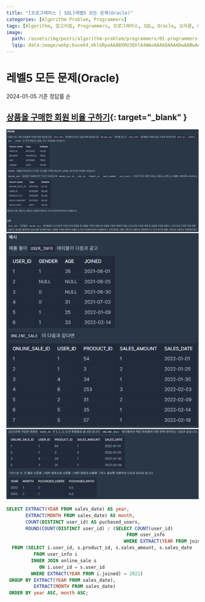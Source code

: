 ```yaml
---
title: "[프로그래머스 | SQL]레벨5 모든 문제(Oracle)"
categories: [Algorithm Problem, Programmers]
tags: [Algorithm, 알고리즘, Programmers, 프로그래머스, SQL, Oracle, 오라클, 레벨5]
image:
  path: /assets/img/posts/algorithm-problem/programmers/01-programmers-logo.jpg
  lqip: data:image/webp;base64,UklGRpoAAABXRUJQVlA4WAoAAAAQAAAADwAABwAAQUxQSDIAAAARL0AmbZurmr57yyIiqE8oiG0bejIYEQTgqiDA9vqnsUSI6H+oAERp2HZ65qP/VIAWAFZQOCBCAAAA8AEAnQEqEAAIAAVAfCWkAALp8sF8rgRgAP7o9FDvMCkMde9PK7euH5M1m6VWoDXf2FkP3BqV0ZYbO6NA/VFIAAAA
---
```


# 레벨5 모든 문제(Oracle)

2024-01-05 기준 정답률 순

## [상품을 구매한 회원 비율 구하기](https://school.programmers.co.kr/learn/courses/30/lessons/131534){: target="_blank" }

![01-상품을-구매한-회원-비율-구하기(1)](/assets/img/posts/algorithm-problem/programmers/sql/oracle/level-5/01-상품을-구매한-회원-비율-구하기(1).png)
![02-상품을-구매한-회원-비율-구하기(2)](/assets/img/posts/algorithm-problem/programmers/sql/oracle/level-5/02-상품을-구매한-회원-비율-구하기(2).png)
![03-상품을-구매한-회원-비율-구하기(3)](/assets/img/posts/algorithm-problem/programmers/sql/oracle/level-5/03-상품을-구매한-회원-비율-구하기(3).png)

```sql
SELECT EXTRACT(YEAR FROM sales_date) AS year,
       EXTRACT(MONTH FROM sales_date) AS month,
       COUNT(DISTINCT user_id) AS puchased_users,
       ROUND(COUNT(DISTINCT user_id) / (SELECT COUNT(user_id)
                                            FROM user_info
                                           WHERE EXTRACT(YEAR FROM joined) = 2021), 1) AS puchased_ratio
  FROM (SELECT i.user_id, s.product_id, s.sales_amount, s.sales_date
          FROM user_info i
         INNER JOIN online_sale s
            ON i.user_id = s.user_id
         WHERE EXTRACT(YEAR FROM i.joined) = 2021)
 GROUP BY EXTRACT(YEAR FROM sales_date),
          EXTRACT(MONTH FROM sales_date)
 ORDER BY year ASC, month ASC;
```